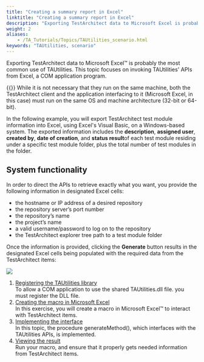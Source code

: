 ```yaml
--- 
title: "Creating a summary report in Excel"
linktitle: "Creating a summary report in Excel"
description: "Exporting TestArchitect data to Microsoft Excel is probably the most common use of TAUtilities. This topic focuses on invoking TAUtilities' APIs from Excel, a COM application program."
weight: 2
aliases: 
    - /TA_Tutorials/Topics/TAUtilities_scenario.html
keywords: "TAUtilities, scenario"
---
```


Exporting TestArchitect data to Microsoft Excel™ is probably the most common use of TAUtilities. This topic focuses on invoking TAUtilities' APIs from Excel, a COM application program.

{{<note>}} While it is not necessary that they run on the same machine, both the TestArchitect client and the application interfacing to it \(Microsoft Excel, in this case\) must run on the same OS and machine architecture \(32-bit or 64-bit\).

In the following example, you will export TestArchitect test module information into Excel, using Excel's Visual Basic, on a Windows-based system. The exported information includes the **description**, **assigned user**, **created by**, **date of creation**, and **status result**of each test module residing under a specific test module folder, plus the total number of test modules in the folder.

## System functionality

In order to direct the APIs to retrieve exactly what you want, you provide the following information in designated Excel cells:

-   the hostname or IP address of a desired repository
-   the repository server’s port number
-   the repository’s name
-   the project’s name
-   a valid username/password to log on to the repository
-   the TestArchitect explorer tree path to a test module folder

Once the information is provided, clicking the **Generate** button results in the designated Excel cells being populated with the required data from the TestArchitect items:

![](/images/TA_Tutorials/Images/scenario_provide_basic_information.png)

1.  [Registering the TAUtilities library](/testarchitect-tutorial/part-3-extending-testarchitect/lesson-11-creating-excel-reports-using-tautilities/creating-a-summary-report-in-excel/registering-the-tautilities-library)  
To allow a COM application to use the shared TAUtilities.dll file. you must register the DLL file.
2.  [Creating the macro in Microsoft Excel](/testarchitect-tutorial/part-3-extending-testarchitect/lesson-11-creating-excel-reports-using-tautilities/creating-a-summary-report-in-excel/creating-the-macro-in-microsoft-excel)  
In this exercise, you will create a macro in Microsoft Excel™ to interact with TestArchitect items.
3.  [Implementing the interface](/testarchitect-tutorial/part-3-extending-testarchitect/lesson-11-creating-excel-reports-using-tautilities/creating-a-summary-report-in-excel/implementing-the-interface)  
In this topic, the procedure generateMethod\(\), which interfaces with the TAUtilities APIs, is implemented.
4.  [Viewing the result](/testarchitect-tutorial/part-3-extending-testarchitect/lesson-11-creating-excel-reports-using-tautilities/creating-a-summary-report-in-excel/viewing-the-result)  
Run your macro, and ensure that it properly gets needed information from TestArchitect items.




